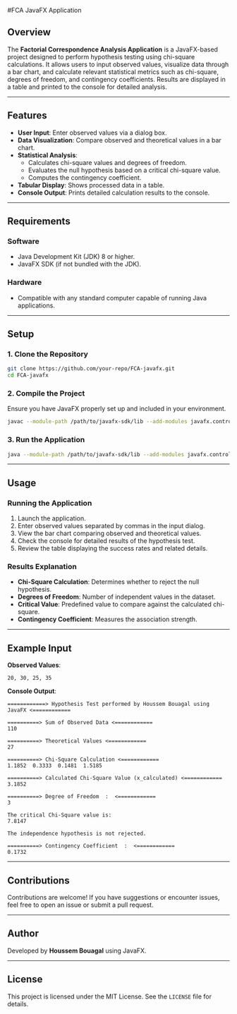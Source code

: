 #FCA JavaFX Application

## Overview
The **Factorial Correspondence Analysis Application** is a JavaFX-based project designed to perform hypothesis testing using chi-square calculations. It allows users to input observed values, visualize data through a bar chart, and calculate relevant statistical metrics such as chi-square, degrees of freedom, and contingency coefficients. Results are displayed in a table and printed to the console for detailed analysis.

---

## Features
- **User Input**: Enter observed values via a dialog box.
- **Data Visualization**: Compare observed and theoretical values in a bar chart.
- **Statistical Analysis**:
  - Calculates chi-square values and degrees of freedom.
  - Evaluates the null hypothesis based on a critical chi-square value.
  - Computes the contingency coefficient.
- **Tabular Display**: Shows processed data in a table.
- **Console Output**: Prints detailed calculation results to the console.

---

## Requirements
### Software
- Java Development Kit (JDK) 8 or higher.
- JavaFX SDK (if not bundled with the JDK).

### Hardware
- Compatible with any standard computer capable of running Java applications.

---

## Setup
### 1. Clone the Repository
```bash
git clone https://github.com/your-repo/FCA-javafx.git
cd FCA-javafx
```

### 2. Compile the Project
Ensure you have JavaFX properly set up and included in your environment.
```bash
javac --module-path /path/to/javafx-sdk/lib --add-modules javafx.controls -d out TP/FCA.java
```

### 3. Run the Application
```bash
java --module-path /path/to/javafx-sdk/lib --add-modules javafx.controls -cp out TP.FCA
```

---

## Usage
### Running the Application
1. Launch the application.
2. Enter observed values separated by commas in the input dialog.
3. View the bar chart comparing observed and theoretical values.
4. Check the console for detailed results of the hypothesis test.
5. Review the table displaying the success rates and related details.

### Results Explanation
- **Chi-Square Calculation**: Determines whether to reject the null hypothesis.
- **Degrees of Freedom**: Number of independent values in the dataset.
- **Critical Value**: Predefined value to compare against the calculated chi-square.
- **Contingency Coefficient**: Measures the association strength.

---

## Example Input
**Observed Values**:
```
20, 30, 25, 35
```
**Console Output**:
```
============> Hypothesis Test performed by Houssem Bouagal using JavaFX <============

==========> Sum of Observed Data <============	
110

==========> Theoretical Values <============	
27	

==========> Chi-Square Calculation <============	
1.1852	0.3333	0.1481	1.5185	

==========> Calculated Chi-Square Value (x_calculated) <============	
3.1852

==========> Degree of Freedom  :  <============	
3

The critical Chi-Square value is:	
7.8147

The independence hypothesis is not rejected.

==========> Contingency Coefficient  :  <============	
0.1732
```

---

## Contributions
Contributions are welcome! If you have suggestions or encounter issues, feel free to open an issue or submit a pull request.

---

## Author
Developed by **Houssem Bouagal** using JavaFX.

---

## License
This project is licensed under the MIT License. See the `LICENSE` file for details.

